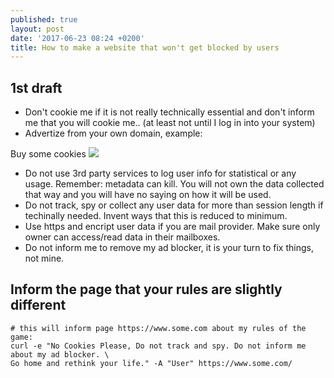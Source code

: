 ```yaml
---
published: true
layout: post
date: '2017-06-23 08:24 +0200'
title: How to make a website that won't get blocked by users
---
```

## 1st draft

- Don't cookie me if it is not really technically essential and don't inform me that you will cookie me.. (at least not until I log in into your system)
- Advertize from your own domain, example:

Buy some cookies
![]({{site.baseurl}}/media/cookies.png)

- Do not use 3rd party services to log user info for statistical or any usage. Remember: metadata can kill. You will not own the data collected that way and you will have no saying on how it will be used.
- Do not track, spy or collect any user data for more than session length if techinally needed. Invent ways that this is reduced to minimum.
- Use https and encript user data if you are mail provider. Make sure only owner can access/read data in their mailboxes.
- Do not inform me to remove my ad blocker, it is your turn to fix things, not mine.

## Inform the page that your rules are slightly different

    # this will inform page https://www.some.com about my rules of the game:
    curl -e "No Cookies Please, Do not track and spy. Do not inform me about my ad blocker. \
    Go home and rethink your life." -A "User" https://www.some.com/
